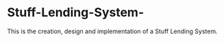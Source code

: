 # Stuff-Lending-System-
This is the creation, design and implementation of a Stuff Lending System. 
